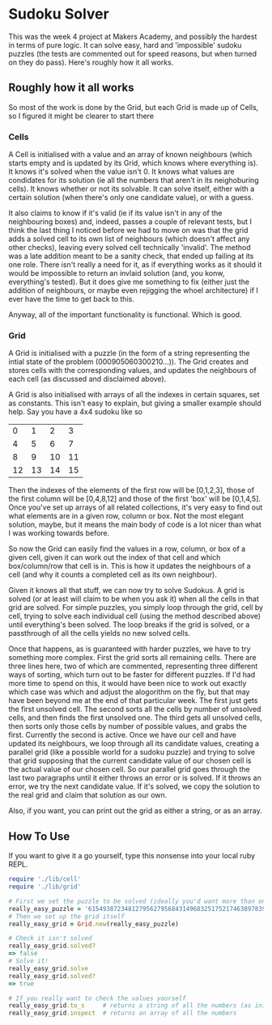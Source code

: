 # Sudoku Solver

This was the week 4 project at Makers Academy, and possibly the hardest in terms of pure logic. It can solve easy, hard and 'impossible' sudoku puzzles (the tests are commented out for speed reasons, but when turned on they do pass). Here's roughly how it all works.

## Roughly how it all works

So most of the work is done by the Grid, but each Grid is made up of Cells, so I figured it might be clearer to start there

### Cells

A Cell is initialised with a value and an array of known neighbours (which starts empty and is updated by its Grid, which knows where everything is). It knows it's solved when the value isn't 0. It knows what values are condidates for its solution (ie all the numbers that aren't in its neighoburing cells). It knows whether or not its solvable. It can solve itself, either with a certain solution (when there's only one candidate value), or with a guess.

It also claims to know if it's valid (ie if its value isn't in any of the neighbouring boxes) and, indeed, passes a couple of relevant tests, but I think the last thing I noticed before we had to move on was that the grid adds a solved cell to its own list of neighbours (which doesn't affect any other checks), leaving every solved cell technically 'invalid'. The method was a late addition meant to be a sanity check, that ended up failing at its one role. There isn't really a need for it, as if everything works as it should it would be impossible to return an invlaid solution (and, you konw, everything's tested). But it does give me something to fix (either just the addition of neighbours, or maybe even rejigging the whoel architecture) if I ever have the time to get back to this.

Anyway, all of the important functionality is functional. Which is good.

### Grid

A Grid is initialised with a puzzle (in the form of a string representing the intial state of the problem (000905060300210...)). The Grid creates and stores cells with the corresponding values, and updates the neighbours of each cell (as discussed and disclaimed above).

A Grid is also initialised with arrays of all the indexes in certain squares, set as constants. This isn't easy to explain, but giving a smaller example should help. Say you have a 4x4 sudoku like so

<table>
  <tr>
    <td>0</td>
    <td>1</td>
    <td>2</td>
    <td>3</td>
  </tr>
  <tr>
    <td>4</td>
    <td>5</td>
    <td>6</td>
    <td>7</td>
  </tr>
  <tr>
    <td>8</td>
    <td>9</td>
    <td>10</td>
    <td>11</td>
  </tr>
  <tr>
    <td>12</td>
    <td>13</td>
    <td>14</td>
    <td>15</td>
  </tr>
</table>

Then the indexes of the elements of the first row will be [0,1,2,3], those of the first column will be [0,4,8,12] and those of the first 'box' will be [0,1,4,5]. Once you've set up arrays of all related collections, it's very easy to find out what elements are in a given row, column or box. Not the most elegant solution, maybe, but it means the main body of code is a lot nicer than what I was working towards before.

So now the Grid can easily find the values in a row, column, or box of a given cell, given it can work out the index of that cell and which box/column/row that cell is in. This is how it updates the neighbours of a cell (and why it counts a completed cell as its own neighbour).

Given it knows all that stuff, we can now try to solve Sudokus. A grid is solved (or at least will claim to be when you ask it) when all the cells in that grid are solved. For simple puzzles, you simply loop through the grid, cell by cell, trying to solve each individual cell (using the method described above) until everything's been solved. The loop breaks if the grid is solved, or a passthrough of all the cells yields no new solved cells.

Once that happens, as is guaranteed with harder puzzles, we have to try something more complex. First the grid sorts all remaining cells. There are three lines here, two of which are commented, representing three different ways of sorting, which turn out to be faster for different puzzles. If I'd had more time to spend on this, it would have been nice to work out exactly which case was which and adjust the alogorithm on the fly, but that may have been beyond me at the end of that particular week. The first just gets the first unsolved cell. The second sorts all the cells by number of unsolved cells, and then finds the first unsolved one. The third gets all unsolved cells, then sorts only those cells by number of possible values, and grabs the first. Currently the second is active. Once we have our cell and have updated its neighbours, we loop through all its candidate values, creating a parallel grid (like a possible world for a sudoku puzzle) and trying to solve that grid supposing that the current candidate value of our chosen cell is the actual value of our chosen cell. So our parallel grid goes through the last two paragraphs until it either throws an error or is solved. If it throws an error, we try the next candidate value. If it's solved, we copy the solution to the real grid and claim that solution as our own.

Also, if you want, you can print out the grid as either a string, or as an array.

## How To Use

If you want to give it a go yourself, type this nonsense into your local ruby REPL.

```ruby
require './lib/cell'
require './lib/grid'

# First we set the puzzle to be solved (ideally you'd want more than one empty value)
really_easy_puzzle = '615493872348127956279568431496832517521746389783915264952681743864379125137254690'
# Then we set up the grid itself
really_easy_grid = Grid.new(really_easy_puzzle)

# Check it isn't solved
really_easy_grid.solved?
=> false
# Solve it!
really_easy_grid.solve
really_easy_grid.solved?
=> true

# If you really want to check the values yourself
really_easy_grid.to_s     # returns a string of all the numbers (as initialised with)
really_easy_grid.inspect  # returns an array of all the numbers
```
